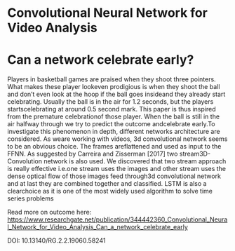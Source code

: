 # Convolutional Neural Network for Video Analysis
# Can a network celebrate early?

Players in basketball games are praised when they shoot three pointers. What makes these player lookeven prodigious is when they shoot the ball and don’t even look at the hoop if the ball goes insideand they already start celebrating. Usually the ball is in the air for 1.2 seconds, but the players startscelebrating at around 0.5 second mark. This paper is thus inspired from the premature celebrationof those player. When the ball is still in the air halfway through we try to predict the outcome andcelebrate early.To investigate this phenomenon in depth, different networks architecture are considered.  As weare working with videos, 3d convolutional network seems to be an obvious choice. The frames areflattened and used as input to the FFNN. As suggested by Carreira and Zisserman [2017] two stream3D-Convolution network is also used. We discovered that two stream approach is really effective i.e.one stream uses the images and other stream uses the dense optical flow of those images feed through3d convolutional network and at last they are combined together and classified. LSTM is also a clearchoice as it is one of the most widely used algorithm to solve time series problems
    
Read more on outcome here:
https://www.researchgate.net/publication/344442360_Convolutional_Neural_Network_for_Video_Analysis_Can_a_network_celebrate_early

DOI: 10.13140/RG.2.2.19060.58241
